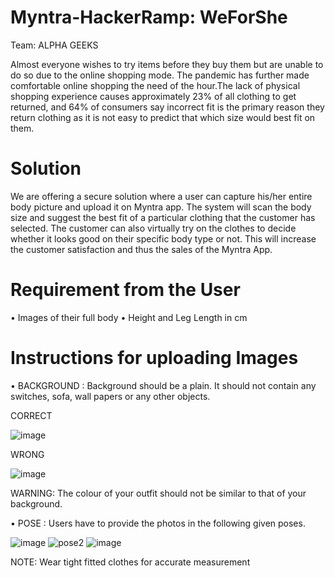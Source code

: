 # Myntra-HackerRamp: WeForShe
Team: ALPHA GEEKS

Almost everyone wishes to try items before they buy them but are unable to do so due to the online shopping mode. The pandemic has further made comfortable online shopping the need of the hour.The lack of physical shopping experience causes approximately 23% of all clothing to get returned, and 64% of consumers say incorrect fit is the primary reason they return clothing as it is not easy to predict that which size would best fit on them.


# Solution
We are offering a secure solution where a user can capture his/her entire body picture and upload it on Myntra app. The system will scan the body size and suggest the best fit of a particular clothing that the customer has selected. The customer can also virtually try on the clothes to decide whether it looks good on their specific body type or not. This will increase the customer satisfaction and thus the sales of the Myntra App.

# Requirement from the User
•	Images of their full body
•	Height and Leg Length in cm

# Instructions for uploading Images
•	BACKGROUND :
Background should be a plain. It should not contain any switches, sofa, wall papers or any other objects.


CORRECT 

![image](https://user-images.githubusercontent.com/60663789/114011695-28f1b900-9883-11eb-8434-22b1d7c0500c.png)           

WRONG

![image](https://user-images.githubusercontent.com/60663789/114011883-5b031b00-9883-11eb-9251-191f9024b1ff.png)

WARNING: The colour of your outfit should not be similar to that of your background.


•	POSE :
Users have to provide the photos in the following given poses.


![image](https://user-images.githubusercontent.com/60663789/114013812-97377b00-9885-11eb-8ea5-cd28a8e07695.png)  ![pose2](https://user-images.githubusercontent.com/60663789/114013925-b2a28600-9885-11eb-8b10-f9fef2037344.PNG) ![image](https://user-images.githubusercontent.com/60663789/114013987-c5b55600-9885-11eb-8dc9-ec82fd14067f.png)



NOTE: Wear tight fitted clothes for accurate measurement



                                                                                             

